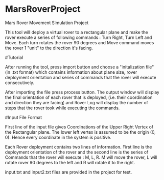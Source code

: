 # MarsRoverProject

Mars Rover Movement Simulation Project

This tool will deploy a virtual rover to a rectangular plane and make the rover execute a series of following commands : Turn Right,
Turn Left and Move. Each turn rotates the rover 90 degrees and Move command moves the rover 1 "unit" to the direction it's facing.

#Tutorial

After running the tool, press import button and choose a "initalization file" (in .txt format) which contains information about plane size, rover deployment
orientation and series of commands that the rover will execute consecutively.

After importing the file press process button. The output window will display the final orientation of each rover that is deployed,
(i.e. their coordination and direction they are facing) and Rover Log will display the number of steps that the rover took while
executing the commands. 

#Input File Format

First line of the input file gives Coordinations of the Upper Right Vertex of the Rectangular plane. The lower left vertex is assumed
to be the origin (0, 0). Hence every coordinate in the system is positive. 

Each Rover deployment contains two lines of information. First line is the deployment orientation of the rover and the second line
is the series of Commands that the rover will execute : M, L, R. M will move the rover, L will rotate rover 90 degrees to the left
and R will rotate it to the right. 

input.txt and input2.txt files are provided in the project for test. 

